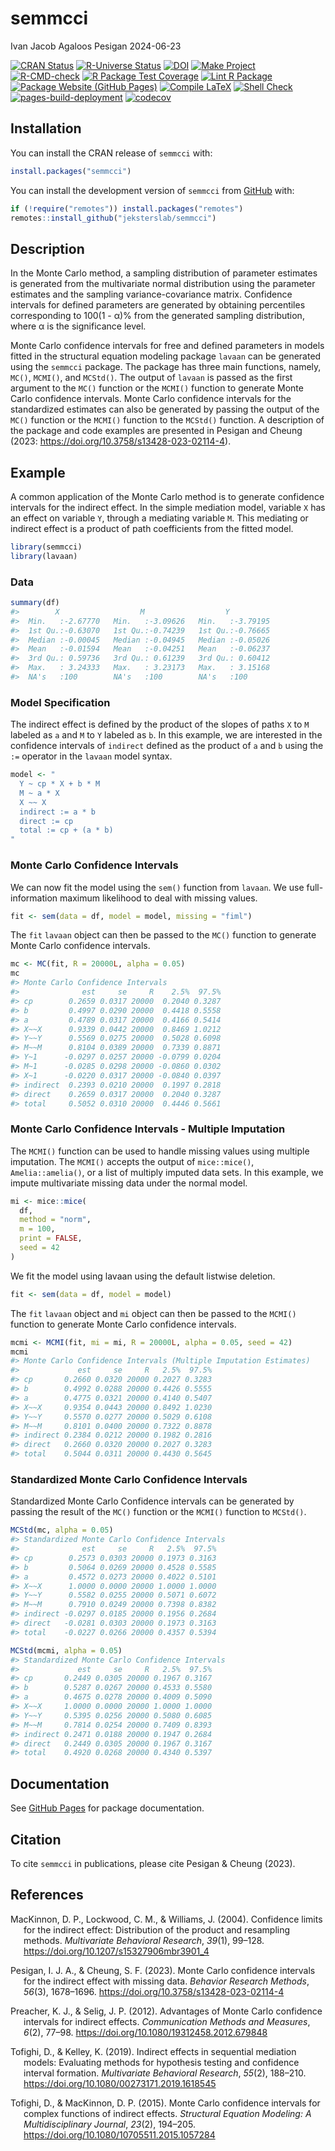 semmcci
================
Ivan Jacob Agaloos Pesigan
2024-06-23

<!-- README.md is generated from .setup/readme/README.Rmd. Please edit that file -->
<!-- badges: start -->

[![CRAN
Status](https://www.r-pkg.org/badges/version/semmcci)](https://cran.r-project.org/package=semmcci)
[![R-Universe
Status](https://jeksterslab.r-universe.dev/badges/semmcci)](https://jeksterslab.r-universe.dev)
[![DOI](https://zenodo.org/badge/DOI/10.3758/s13428-023-02114-4.svg)](https://doi.org/10.3758/s13428-023-02114-4)
[![Make
Project](https://github.com/jeksterslab/semmcci/actions/workflows/make.yml/badge.svg)](https://github.com/jeksterslab/semmcci/actions/workflows/make.yml)
[![R-CMD-check](https://github.com/jeksterslab/semmcci/actions/workflows/check-full.yml/badge.svg)](https://github.com/jeksterslab/semmcci/actions/workflows/check-full.yml)
[![R Package Test
Coverage](https://github.com/jeksterslab/semmcci/actions/workflows/test-coverage.yml/badge.svg)](https://github.com/jeksterslab/semmcci/actions/workflows/test-coverage.yml)
[![Lint R
Package](https://github.com/jeksterslab/semmcci/actions/workflows/lint.yml/badge.svg)](https://github.com/jeksterslab/semmcci/actions/workflows/lint.yml)
[![Package Website (GitHub
Pages)](https://github.com/jeksterslab/semmcci/actions/workflows/pkgdown-gh-pages.yml/badge.svg)](https://github.com/jeksterslab/semmcci/actions/workflows/pkgdown-gh-pages.yml)
[![Compile
LaTeX](https://github.com/jeksterslab/semmcci/actions/workflows/latex.yml/badge.svg)](https://github.com/jeksterslab/semmcci/actions/workflows/latex.yml)
[![Shell
Check](https://github.com/jeksterslab/semmcci/actions/workflows/shellcheck.yml/badge.svg)](https://github.com/jeksterslab/semmcci/actions/workflows/shellcheck.yml)
[![pages-build-deployment](https://github.com/jeksterslab/semmcci/actions/workflows/pages/pages-build-deployment/badge.svg)](https://github.com/jeksterslab/semmcci/actions/workflows/pages/pages-build-deployment)
[![codecov](https://codecov.io/gh/jeksterslab/semmcci/branch/main/graph/badge.svg?token=KVLUET3DJ6)](https://codecov.io/gh/jeksterslab/semmcci)
<!-- badges: end -->

## Installation

You can install the CRAN release of `semmcci` with:

``` r
install.packages("semmcci")
```

You can install the development version of `semmcci` from
[GitHub](https://github.com/jeksterslab/semmcci) with:

``` r
if (!require("remotes")) install.packages("remotes")
remotes::install_github("jeksterslab/semmcci")
```

## Description

In the Monte Carlo method, a sampling distribution of parameter
estimates is generated from the multivariate normal distribution using
the parameter estimates and the sampling variance-covariance matrix.
Confidence intervals for defined parameters are generated by obtaining
percentiles corresponding to 100(1 - α)% from the generated sampling
distribution, where α is the significance level.

Monte Carlo confidence intervals for free and defined parameters in
models fitted in the structural equation modeling package `lavaan` can
be generated using the `semmcci` package. The package has three main
functions, namely, `MC()`, `MCMI()`, and `MCStd()`. The output of
`lavaan` is passed as the first argument to the `MC()` function or the
`MCMI()` function to generate Monte Carlo confidence intervals. Monte
Carlo confidence intervals for the standardized estimates can also be
generated by passing the output of the `MC()` function or the `MCMI()`
function to the `MCStd()` function. A description of the package and
code examples are presented in Pesigan and Cheung (2023:
<https://doi.org/10.3758/s13428-023-02114-4>).

## Example

A common application of the Monte Carlo method is to generate confidence
intervals for the indirect effect. In the simple mediation model,
variable `X` has an effect on variable `Y`, through a mediating variable
`M`. This mediating or indirect effect is a product of path coefficients
from the fitted model.

``` r
library(semmcci)
library(lavaan)
```

### Data

``` r
summary(df)
#>        X                  M                  Y           
#>  Min.   :-2.67770   Min.   :-3.09626   Min.   :-3.79195  
#>  1st Qu.:-0.63070   1st Qu.:-0.74239   1st Qu.:-0.76665  
#>  Median :-0.00045   Median :-0.04945   Median :-0.05026  
#>  Mean   :-0.01594   Mean   :-0.04251   Mean   :-0.06237  
#>  3rd Qu.: 0.59736   3rd Qu.: 0.61239   3rd Qu.: 0.60412  
#>  Max.   : 3.24333   Max.   : 3.23173   Max.   : 3.15168  
#>  NA's   :100        NA's   :100        NA's   :100
```

### Model Specification

The indirect effect is defined by the product of the slopes of paths `X`
to `M` labeled as `a` and `M` to `Y` labeled as `b`. In this example, we
are interested in the confidence intervals of `indirect` defined as the
product of `a` and `b` using the `:=` operator in the `lavaan` model
syntax.

``` r
model <- "
  Y ~ cp * X + b * M
  M ~ a * X
  X ~~ X
  indirect := a * b
  direct := cp
  total := cp + (a * b)
"
```

### Monte Carlo Confidence Intervals

We can now fit the model using the `sem()` function from `lavaan`. We
use full-information maximum likelihood to deal with missing values.

``` r
fit <- sem(data = df, model = model, missing = "fiml")
```

The `fit` `lavaan` object can then be passed to the `MC()` function to
generate Monte Carlo confidence intervals.

``` r
mc <- MC(fit, R = 20000L, alpha = 0.05)
mc
#> Monte Carlo Confidence Intervals
#>              est     se     R    2.5%  97.5%
#> cp        0.2659 0.0317 20000  0.2040 0.3287
#> b         0.4997 0.0290 20000  0.4418 0.5558
#> a         0.4789 0.0317 20000  0.4166 0.5414
#> X~~X      0.9339 0.0442 20000  0.8469 1.0212
#> Y~~Y      0.5569 0.0275 20000  0.5028 0.6098
#> M~~M      0.8104 0.0389 20000  0.7339 0.8871
#> Y~1      -0.0297 0.0257 20000 -0.0799 0.0204
#> M~1      -0.0285 0.0298 20000 -0.0860 0.0302
#> X~1      -0.0220 0.0317 20000 -0.0840 0.0397
#> indirect  0.2393 0.0210 20000  0.1997 0.2818
#> direct    0.2659 0.0317 20000  0.2040 0.3287
#> total     0.5052 0.0310 20000  0.4446 0.5661
```

### Monte Carlo Confidence Intervals - Multiple Imputation

The `MCMI()` function can be used to handle missing values using
multiple imputation. The `MCMI()` accepts the output of `mice::mice()`,
`Amelia::amelia()`, or a list of multiply imputed data sets. In this
example, we impute multivariate missing data under the normal model.

``` r
mi <- mice::mice(
  df,
  method = "norm",
  m = 100,
  print = FALSE,
  seed = 42
)
```

We fit the model using lavaan using the default listwise deletion.

``` r
fit <- sem(data = df, model = model)
```

The `fit` `lavaan` object and `mi` object can then be passed to the
`MCMI()` function to generate Monte Carlo confidence intervals.

``` r
mcmi <- MCMI(fit, mi = mi, R = 20000L, alpha = 0.05, seed = 42)
mcmi
#> Monte Carlo Confidence Intervals (Multiple Imputation Estimates)
#>             est     se     R   2.5%  97.5%
#> cp       0.2660 0.0320 20000 0.2027 0.3283
#> b        0.4992 0.0288 20000 0.4426 0.5555
#> a        0.4775 0.0321 20000 0.4140 0.5407
#> X~~X     0.9354 0.0443 20000 0.8492 1.0230
#> Y~~Y     0.5570 0.0277 20000 0.5029 0.6108
#> M~~M     0.8101 0.0400 20000 0.7322 0.8878
#> indirect 0.2384 0.0212 20000 0.1982 0.2816
#> direct   0.2660 0.0320 20000 0.2027 0.3283
#> total    0.5044 0.0311 20000 0.4430 0.5645
```

### Standardized Monte Carlo Confidence Intervals

Standardized Monte Carlo Confidence intervals can be generated by
passing the result of the `MC()` function or the `MCMI()` function to
`MCStd()`.

``` r
MCStd(mc, alpha = 0.05)
#> Standardized Monte Carlo Confidence Intervals
#>              est     se     R   2.5%  97.5%
#> cp        0.2573 0.0303 20000 0.1973 0.3163
#> b         0.5064 0.0269 20000 0.4528 0.5585
#> a         0.4572 0.0273 20000 0.4022 0.5101
#> X~~X      1.0000 0.0000 20000 1.0000 1.0000
#> Y~~Y      0.5582 0.0255 20000 0.5071 0.6072
#> M~~M      0.7910 0.0249 20000 0.7398 0.8382
#> indirect -0.0297 0.0185 20000 0.1956 0.2684
#> direct   -0.0281 0.0303 20000 0.1973 0.3163
#> total    -0.0227 0.0266 20000 0.4357 0.5394
```

``` r
MCStd(mcmi, alpha = 0.05)
#> Standardized Monte Carlo Confidence Intervals
#>             est     se     R   2.5%  97.5%
#> cp       0.2449 0.0305 20000 0.1967 0.3167
#> b        0.5287 0.0267 20000 0.4533 0.5580
#> a        0.4675 0.0278 20000 0.4009 0.5090
#> X~~X     1.0000 0.0000 20000 1.0000 1.0000
#> Y~~Y     0.5395 0.0256 20000 0.5080 0.6085
#> M~~M     0.7814 0.0254 20000 0.7409 0.8393
#> indirect 0.2471 0.0188 20000 0.1947 0.2684
#> direct   0.2449 0.0305 20000 0.1967 0.3167
#> total    0.4920 0.0268 20000 0.4340 0.5397
```

## Documentation

See [GitHub Pages](https://jeksterslab.github.io/semmcci/index.html) for
package documentation.

## Citation

To cite `semmcci` in publications, please cite Pesigan & Cheung (2023).

## References

<div id="refs" class="references csl-bib-body hanging-indent"
entry-spacing="0" line-spacing="2">

<div id="ref-MacKinnon-Lockwood-Williams-2004" class="csl-entry">

MacKinnon, D. P., Lockwood, C. M., & Williams, J. (2004). Confidence
limits for the indirect effect: Distribution of the product and
resampling methods. *Multivariate Behavioral Research*, *39*(1), 99–128.
<https://doi.org/10.1207/s15327906mbr3901_4>

</div>

<div id="ref-Pesigan-Cheung-2023" class="csl-entry">

Pesigan, I. J. A., & Cheung, S. F. (2023). Monte Carlo confidence
intervals for the indirect effect with missing data. *Behavior Research
Methods*, *56*(3), 1678–1696.
<https://doi.org/10.3758/s13428-023-02114-4>

</div>

<div id="ref-Preacher-Selig-2012" class="csl-entry">

Preacher, K. J., & Selig, J. P. (2012). Advantages of Monte Carlo
confidence intervals for indirect effects. *Communication Methods and
Measures*, *6*(2), 77–98. <https://doi.org/10.1080/19312458.2012.679848>

</div>

<div id="ref-Tofighi-Kelley-2019" class="csl-entry">

Tofighi, D., & Kelley, K. (2019). Indirect effects in sequential
mediation models: Evaluating methods for hypothesis testing and
confidence interval formation. *Multivariate Behavioral Research*,
*55*(2), 188–210. <https://doi.org/10.1080/00273171.2019.1618545>

</div>

<div id="ref-Tofighi-MacKinnon-2015" class="csl-entry">

Tofighi, D., & MacKinnon, D. P. (2015). Monte Carlo confidence intervals
for complex functions of indirect effects. *Structural Equation
Modeling: A Multidisciplinary Journal*, *23*(2), 194–205.
<https://doi.org/10.1080/10705511.2015.1057284>

</div>

</div>
